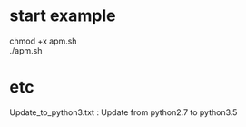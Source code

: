 # start example
chmod +x apm.sh<br>
./apm.sh

# etc
Update_to_python3.txt : Update from python2.7 to python3.5
